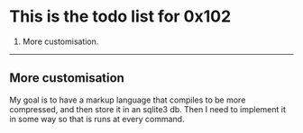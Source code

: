 # This is the todo list for 0x102

1. More customisation.


<hr>


## More customisation

My goal is to have a markup language that compiles to be more compressed, and then store it in an sqlite3 db. Then I need to implement it in some way so that is runs at every command.

